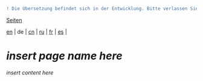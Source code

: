 ```diff
! Die Übersetzung befindet sich in der Entwicklung. Bitte verlassen Sie sich auf die englische Originalversion.
```

[Seiten](https://github.com/syncloud/docs/blob/master/de/index.md#seiten)

[en](https://github.com/syncloud/platform/wiki/Time) | 
de | 
[cn](https://github.com/syncloud/docs/blob/master/cn/content/Time.md) | 
[ru](https://github.com/syncloud/docs/blob/master/ru/content/Time.md) | 
[fr](https://github.com/syncloud/docs/blob/master/fr/content/Time.md) | 
[es](https://github.com/syncloud/docs/blob/master/es/content/Time.md) | 

# *insert page name here*

*insert content here*
